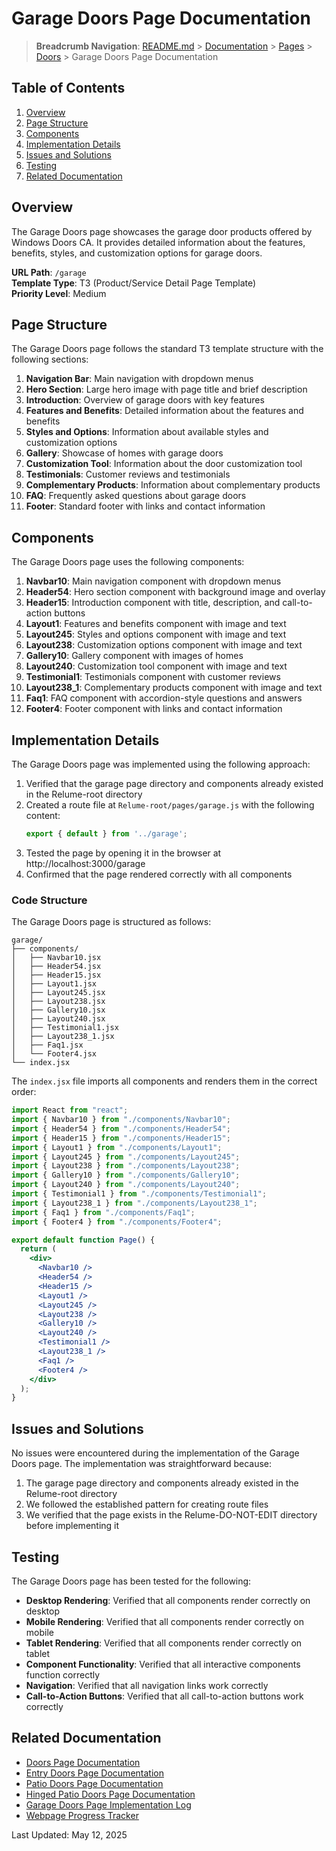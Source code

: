 # Garage Doors Page Documentation

> **Breadcrumb Navigation**: [README.md](../../../README.md) > [Documentation](../../index.md) > [Pages](../index.md) > [Doors](./index.md) > Garage Doors Page Documentation

## Table of Contents

1. [Overview](#overview)
2. [Page Structure](#page-structure)
3. [Components](#components)
4. [Implementation Details](#implementation-details)
5. [Issues and Solutions](#issues-and-solutions)
6. [Testing](#testing)
7. [Related Documentation](#related-documentation)

## Overview

The Garage Doors page showcases the garage door products offered by Windows Doors CA. It provides detailed information about the features, benefits, styles, and customization options for garage doors.

**URL Path**: `/garage`  
**Template Type**: T3 (Product/Service Detail Page Template)  
**Priority Level**: Medium  

## Page Structure

The Garage Doors page follows the standard T3 template structure with the following sections:

1. **Navigation Bar**: Main navigation with dropdown menus
2. **Hero Section**: Large hero image with page title and brief description
3. **Introduction**: Overview of garage doors with key features
4. **Features and Benefits**: Detailed information about the features and benefits
5. **Styles and Options**: Information about available styles and customization options
6. **Gallery**: Showcase of homes with garage doors
7. **Customization Tool**: Information about the door customization tool
8. **Testimonials**: Customer reviews and testimonials
9. **Complementary Products**: Information about complementary products
10. **FAQ**: Frequently asked questions about garage doors
11. **Footer**: Standard footer with links and contact information

## Components

The Garage Doors page uses the following components:

1. **Navbar10**: Main navigation component with dropdown menus
2. **Header54**: Hero section component with background image and overlay
3. **Header15**: Introduction component with title, description, and call-to-action buttons
4. **Layout1**: Features and benefits component with image and text
5. **Layout245**: Styles and options component with image and text
6. **Layout238**: Customization options component with image and text
7. **Gallery10**: Gallery component with images of homes
8. **Layout240**: Customization tool component with image and text
9. **Testimonial1**: Testimonials component with customer reviews
10. **Layout238_1**: Complementary products component with image and text
11. **Faq1**: FAQ component with accordion-style questions and answers
12. **Footer4**: Footer component with links and contact information

## Implementation Details

The Garage Doors page was implemented using the following approach:

1. Verified that the garage page directory and components already existed in the Relume-root directory
2. Created a route file at `Relume-root/pages/garage.js` with the following content:
   ```javascript
   export { default } from '../garage';
   ```
3. Tested the page by opening it in the browser at http://localhost:3000/garage
4. Confirmed that the page rendered correctly with all components

### Code Structure

The Garage Doors page is structured as follows:

```
garage/
├── components/
│   ├── Navbar10.jsx
│   ├── Header54.jsx
│   ├── Header15.jsx
│   ├── Layout1.jsx
│   ├── Layout245.jsx
│   ├── Layout238.jsx
│   ├── Gallery10.jsx
│   ├── Layout240.jsx
│   ├── Testimonial1.jsx
│   ├── Layout238_1.jsx
│   ├── Faq1.jsx
│   └── Footer4.jsx
└── index.jsx
```

The `index.jsx` file imports all components and renders them in the correct order:

```jsx
import React from "react";
import { Navbar10 } from "./components/Navbar10";
import { Header54 } from "./components/Header54";
import { Header15 } from "./components/Header15";
import { Layout1 } from "./components/Layout1";
import { Layout245 } from "./components/Layout245";
import { Layout238 } from "./components/Layout238";
import { Gallery10 } from "./components/Gallery10";
import { Layout240 } from "./components/Layout240";
import { Testimonial1 } from "./components/Testimonial1";
import { Layout238_1 } from "./components/Layout238_1";
import { Faq1 } from "./components/Faq1";
import { Footer4 } from "./components/Footer4";

export default function Page() {
  return (
    <div>
      <Navbar10 />
      <Header54 />
      <Header15 />
      <Layout1 />
      <Layout245 />
      <Layout238 />
      <Gallery10 />
      <Layout240 />
      <Testimonial1 />
      <Layout238_1 />
      <Faq1 />
      <Footer4 />
    </div>
  );
}
```

## Issues and Solutions

No issues were encountered during the implementation of the Garage Doors page. The implementation was straightforward because:

1. The garage page directory and components already existed in the Relume-root directory
2. We followed the established pattern for creating route files
3. We verified that the page exists in the Relume-DO-NOT-EDIT directory before implementing it

## Testing

The Garage Doors page has been tested for the following:

- **Desktop Rendering**: Verified that all components render correctly on desktop
- **Mobile Rendering**: Verified that all components render correctly on mobile
- **Tablet Rendering**: Verified that all components render correctly on tablet
- **Component Functionality**: Verified that all interactive components function correctly
- **Navigation**: Verified that all navigation links work correctly
- **Call-to-Action Buttons**: Verified that all call-to-action buttons work correctly

## Related Documentation

- [Doors Page Documentation](./doors-page-documentation.md)
- [Entry Doors Page Documentation](./entry-page-documentation.md)
- [Patio Doors Page Documentation](./patio-page-documentation.md)
- [Hinged Patio Doors Page Documentation](./hinged-patio-doors-page-documentation.md)
- [Garage Doors Page Implementation Log](../../daily-logs/2025-05-12-garage-page-implementation.md)
- [Webpage Progress Tracker](../../tracking/webpage-progress-tracker.md)

Last Updated: May 12, 2025
